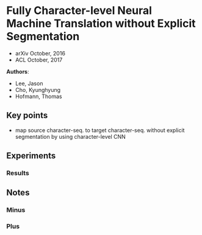 # Fully Character-level Neural Machine Translation without Explicit Segmentation
* arXiv October, 2016
* ACL October, 2017

**Authors**:
* Lee, Jason
* Cho, Kyunghyung
* Hofmann, Thomas

## Key points
* map source character-seq. to target character-seq. without explicit segmentation by using character-level CNN

## Experiments


### Results

## Notes
### Minus

### Plus
